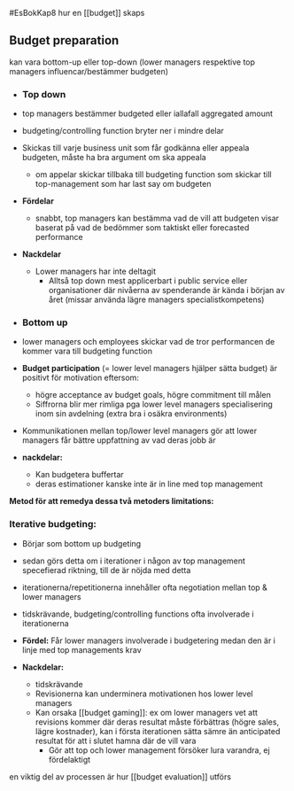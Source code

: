 #EsBokKap8
hur en [[budget]] skaps

## Budget preparation
kan vara bottom-up eller top-down (lower managers respektive top managers influencar/bestämmer budgeten)
- ### Top down
- top managers bestämmer budgeted eller iallafall aggregated amount 
- budgeting/controlling function bryter ner i mindre delar
- Skickas till varje business unit som får godkänna eller appeala budgeten, måste ha bra argument om ska appeala
	- om appelar skickar tillbaka till budgeting function som skickar till top-management som har last say om budgeten
- **Fördelar**
	- snabbt, top managers kan bestämma vad de vill att budgeten visar baserat på vad de bedömmer som taktiskt eller forecasted performance
- **Nackdelar**
	- Lower managers har inte deltagit
		- Alltså top down mest applicerbart i public service eller organisationer där nivåerna av spenderande är kända i början av året (missar använda lägre managers specialistkompetens)

- ### Bottom up
- lower managers och employees skickar vad de tror performancen de kommer vara till budgeting function
- **Budget participation** (= lower level managers hjälper sätta budget) är positivt för motivation eftersom:
	- högre acceptance av budget goals, högre commitment till målen
	- Siffrorna blir mer rimliga pga lower level managers specialisering inom sin avdelning (extra bra i osäkra environments)
- Kommunikationen mellan top/lower level managers gör att lower managers får bättre uppfattning av vad deras jobb är
- **nackdelar:**
	- Kan budgetera buffertar
	- deras estimationer kanske inte är in line med top management


**Metod för att remedya dessa två metoders limitations:**
### Iterative budgeting:
- Börjar som bottom up budgeting
- sedan görs detta om i iterationer i någon av top management specefierad riktning, till de är nöjda med detta
- iterationerna/repetitionerna innehåller ofta negotiation mellan top & lower managers
- tidskrävande, budgeting/controlling functions ofta involverade i iterationerna

- **Fördel:** Får lower managers involverade i budgetering medan den är i linje med top managements krav
- **Nackdelar:** 
	- tidskrävande
	- Revisionerna kan underminera motivationen hos lower level managers
	- Kan orsaka [[budget gaming]]: ex om lower managers vet att revisions kommer där deras resultat måste förbättras (högre sales, lägre kostnader), kan i första iterationen sätta sämre än anticipated resultat för att i slutet hamna där de vill vara
		- Gör att top och lower management försöker lura varandra, ej fördelaktigt

en viktig del av processen är hur [[budget evaluation]] utförs
